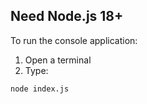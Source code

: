 ## Need Node.js 18+

To run the console application:

1. Open a terminal
2. Type:

```bash
node index.js
```

